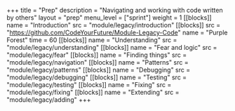 +++
title = "Prep"
description = "Navigating and working with code written by others"
layout = "prep"
menu_level = ["sprint"]
weight = 1
[[blocks]]
name = "Introduction"
src = "module/legacy/introduction"
[[blocks]]
src = "https://github.com/CodeYourFuture/Module-Legacy-Code"
name = "Purple Forest"
time = 60
[[blocks]]
name = "Understanding"
src = "module/legacy/understanding"
[[blocks]]
name = "Fear and logic"
src = "module/legacy/fear"
[[blocks]]
name = "Finding things"
src = "module/legacy/navigation"
[[blocks]]
name = "Patterns"
src = "module/legacy/patterns"
[[blocks]]
name = "Debugging"
src = "module/legacy/debugging"
[[blocks]]
name = "Testing"
src = "module/legacy/testing"
[[blocks]]
name = "Fixing"
src = "module/legacy/fixing"
[[blocks]]
name = "Extending"
src = "module/legacy/adding"
+++

